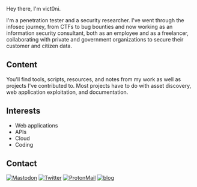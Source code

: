 Hey there, I'm vict0ni.

I'm a penetration tester and a security researcher. I've went through the infosec journey, from CTFs to bug bounties and now working as an information security consultant, both as an employee and as a freelancer, collaborating with private and government organizations to secure their customer and citizen data.

## Content
You'll find tools, scripts, resources, and notes from my work as well as projects I've contributed to. Most projects have to do with asset discovery, web application exploitation, and documentation.

## Interests
- Web applications
- APIs
- Cloud
- Coding

## Contact
[![Mastodon](https://img.shields.io/badge/mastodon-vict0ni-512BE2?logo=mastodon)](https://infosec.exchange/@vict0ni) [![Twitter](https://img.shields.io/badge/twitter-vict0ni-38A1F3?logo=twitter)](https://twitter.com/vict0ni) [![ProtonMail](https://img.shields.io/badge/email-vict0ni-812BE2?logo=protonmail)](mailto:vict0ni@protonmail.com) [![blog](https://img.shields.io/badge/blog-vict0ni-000000)](https://vict0ni.me)
